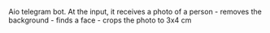 Aio telegram bot. 
At the input, it receives a photo of a person - removes the background - finds a face - crops the photo to 3x4 cm
